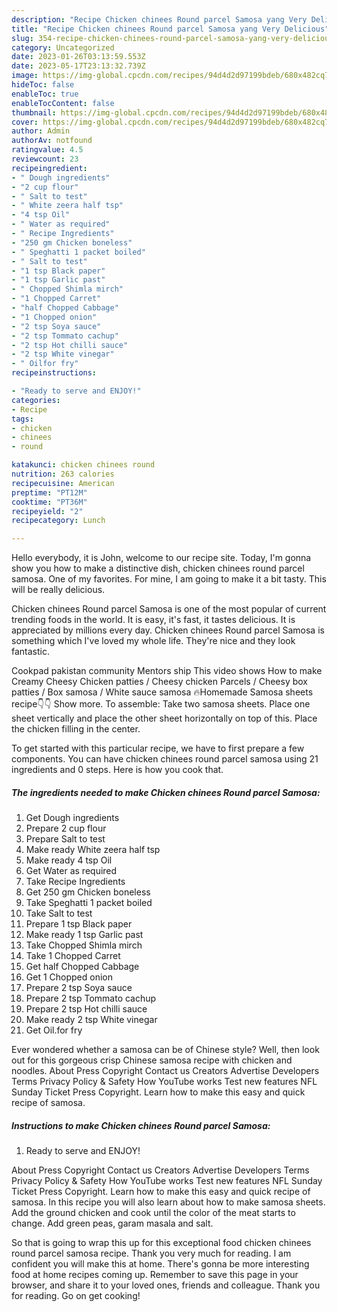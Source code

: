```yaml
---
description: "Recipe Chicken chinees Round parcel Samosa yang Very Delicious"
title: "Recipe Chicken chinees Round parcel Samosa yang Very Delicious"
slug: 354-recipe-chicken-chinees-round-parcel-samosa-yang-very-delicious
category: Uncategorized
date: 2023-01-26T03:13:59.553Z
date: 2023-05-17T23:13:32.739Z
image: https://img-global.cpcdn.com/recipes/94d4d2d97199bdeb/680x482cq70/chicken-chinees-round-parcel-samosa-recipe-main-photo.jpg
hideToc: false
enableToc: true
enableTocContent: false
thumbnail: https://img-global.cpcdn.com/recipes/94d4d2d97199bdeb/680x482cq70/chicken-chinees-round-parcel-samosa-recipe-main-photo.jpg
cover: https://img-global.cpcdn.com/recipes/94d4d2d97199bdeb/680x482cq70/chicken-chinees-round-parcel-samosa-recipe-main-photo.jpg
author: Admin
authorAv: notfound
ratingvalue: 4.5
reviewcount: 23
recipeingredient:
- " Dough ingredients"
- "2 cup flour"
- " Salt to test"
- " White zeera half tsp"
- "4 tsp Oil"
- " Water as required"
- " Recipe Ingredients"
- "250 gm Chicken boneless"
- " Speghatti 1 packet boiled"
- " Salt to test"
- "1 tsp Black paper"
- "1 tsp Garlic past"
- " Chopped Shimla mirch"
- "1 Chopped Carret"
- "half Chopped Cabbage"
- "1 Chopped onion"
- "2 tsp Soya sauce"
- "2 tsp Tommato cachup"
- "2 tsp Hot chilli sauce"
- "2 tsp White vinegar"
- " Oilfor fry"
recipeinstructions:

- "Ready to serve and ENJOY!"
categories:
- Recipe
tags:
- chicken
- chinees
- round

katakunci: chicken chinees round 
nutrition: 263 calories
recipecuisine: American
preptime: "PT12M"
cooktime: "PT36M"
recipeyield: "2"
recipecategory: Lunch

---
```



Hello everybody, it is John, welcome to our recipe site. Today, I'm gonna show you how to make a distinctive dish, chicken chinees round parcel samosa. One of my favorites. For mine, I am going to make it a bit tasty. This will be really delicious.

Chicken chinees Round parcel Samosa is one of the most popular of current trending foods in the world. It is easy, it's fast, it tastes delicious. It is appreciated by millions every day. Chicken chinees Round parcel Samosa is something which I've loved my whole life. They're nice and they look fantastic.

Cookpad pakistan community Mentors ship This video shows How to make Creamy Cheesy Chicken patties / Cheesy chicken Parcels / Cheesy box patties / Box samosa / White sauce samosa 🔥Homemade Samosa sheets recipe👇👇 Show more. To assemble: Take two samosa sheets. Place one sheet vertically and place the other sheet horizontally on top of this. Place the chicken filling in the center.


To get started with this particular recipe, we have to first prepare a few components. You can have chicken chinees round parcel samosa using 21 ingredients and 0 steps. Here is how you cook that.

<!--inarticleads1-->

##### The ingredients needed to make Chicken chinees Round parcel Samosa:

1. Get  Dough ingredients
1. Prepare 2 cup flour
1. Prepare  Salt to test
1. Make ready  White zeera half tsp
1. Make ready 4 tsp Oil
1. Get  Water as required
1. Take  Recipe Ingredients
1. Get 250 gm Chicken boneless
1. Take  Speghatti 1 packet boiled
1. Take  Salt to test
1. Prepare 1 tsp Black paper
1. Make ready 1 tsp Garlic past
1. Take  Chopped Shimla mirch
1. Take 1 Chopped Carret
1. Get half Chopped Cabbage
1. Get 1 Chopped onion
1. Prepare 2 tsp Soya sauce
1. Prepare 2 tsp Tommato cachup
1. Prepare 2 tsp Hot chilli sauce
1. Make ready 2 tsp White vinegar
1. Get  Oil.for fry


Ever wondered whether a samosa can be of Chinese style? Well, then look out for this gorgeous crisp Chinese samosa recipe with chicken and noodles. About Press Copyright Contact us Creators Advertise Developers Terms Privacy Policy &amp; Safety How YouTube works Test new features NFL Sunday Ticket Press Copyright. Learn how to make this easy and quick recipe of samosa. 

<!--inarticleads2-->

##### Instructions to make Chicken chinees Round parcel Samosa:


1. Ready to serve and ENJOY!

About Press Copyright Contact us Creators Advertise Developers Terms Privacy Policy &amp; Safety How YouTube works Test new features NFL Sunday Ticket Press Copyright. Learn how to make this easy and quick recipe of samosa. In this recipe you will also learn about how to make samosa sheets. Add the ground chicken and cook until the color of the meat starts to change. Add green peas, garam masala and salt. 

So that is going to wrap this up for this exceptional food chicken chinees round parcel samosa recipe. Thank you very much for reading. I am confident you will make this at home. There's gonna be more interesting food at home recipes coming up. Remember to save this page in your browser, and share it to your loved ones, friends and colleague. Thank you for reading. Go on get cooking!
